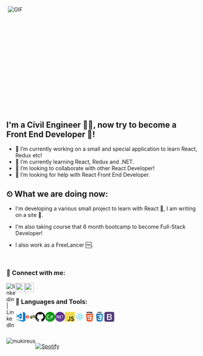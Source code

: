 <img align="right" alt="GIF" src="https://github.com/abhisheknaiidu/abhisheknaiidu/blob/master/code.gif?raw=true" height="300" width="500" />

## I'm a Civil Engineer 👨‍🎓, now try to become a Front End Developer 🚀!
- 🔭 I’m currently working on a small and special application to learn React, Redux etc!
- 🌱 I’m currently learning React, Redux and .NET.
- 👯 I’m looking to collaborate with other React Developer!
- 🤔 I’m looking for help with React Front End Developer.


## ⏲ What we are doing now:
- I'm developing a various small project to learn with React 🚀, I am writing on a site 📃.

- I'm also taking course that 6 month bootcamp to become Full-Stack Developer!

- I also work as a FreeLancer 🆓.

<br />

### 📩 Connect with me:

[<img align="left" alt="linkedin | LinkedIn" width="24px" src="https://raw.githubusercontent.com/peterthehan/peterthehan/master/assets/linkedin.svg" />][linkedin]
[<img align="left" height="24" width="24" src="https://cdn.jsdelivr.net/npm/simple-icons@v4/icons/instagram.svg" />][instagram]
[<img align="left" height="24" width="24" src="https://cdn.jsdelivr.net/npm/simple-icons@v4/icons/gmail.svg" />][gmail]

<br />

### 🔧 Languages and Tools:

[<img align="left" alt="Visual Studio Code" width="26px" src="https://raw.githubusercontent.com/github/explore/80688e429a7d4ef2fca1e82350fe8e3517d3494d/topics/visual-studio-code/visual-studio-code.png" />][vsCode]
[<img align="left" alt="Git" width="26px" src="https://raw.githubusercontent.com/github/explore/80688e429a7d4ef2fca1e82350fe8e3517d3494d/topics/git/git.png" />][git]
[<img align="left" alt="GitHub" width="26px" src="https://raw.githubusercontent.com/github/explore/78df643247d429f6cc873026c0622819ad797942/topics/github/github.png" />][github]

[<img align="left" alt="Csharp" width="26px" src="https://raw.githubusercontent.com/github/explore/cebd63002168a05a6a642f309227eefeccd92950/topics/csharp/csharp.png" />][Csharp]
[<img align="left" alt="dotnet" width="26px" src="https://raw.githubusercontent.com/github/explore/cebd63002168a05a6a642f309227eefeccd92950/topics/dotnet/dotnet.png" />][dotnet]
[<img align="left" alt="js" width="26px" src="https://raw.githubusercontent.com/github/explore/cebd63002168a05a6a642f309227eefeccd92950/topics/javascript/javascript.png" />][js]
[<img align="left" alt="React" width="26px" src="https://raw.githubusercontent.com/github/explore/cebd63002168a05a6a642f309227eefeccd92950/topics/react/react.png" />][react]
[<img align="left" alt="HTML" width="26px" src="https://raw.githubusercontent.com/github/explore/cebd63002168a05a6a642f309227eefeccd92950/topics/html/html.png" />][html]
[<img align="left" alt="css" width="26px" src="https://raw.githubusercontent.com/github/explore/cebd63002168a05a6a642f309227eefeccd92950/topics/css/css.png" />][github]
[<img align="left" alt="bootstrap" width="26px" src="https://raw.githubusercontent.com/github/explore/cebd63002168a05a6a642f309227eefeccd92950/topics/bootstrap/bootstrap.png" />][bootstrap]
<br />
<br />
<br />
<br />
  <img height="180em" align="left" src="https://github-readme-stats.vercel.app/api/top-langs?username=Ogzhnsfgl&show_icons=true&locale=en&layout=compact&langs_count=8&theme=radical" alt="mukireus"/>
</a>


[![Spotify](https://now-ogzhns53-gmailcom.vercel.app/api/spotify)](https://open.spotify.com/user/ogzhnn?si=bee457b53b7b4224)





[instagram]: https://www.instagram.com/ogzhnsfgl

[linkedin]: https://www.linkedin.com/in/oguzhan-sofuoglu-021b86115/

[gmail]: mailto:o.sofuoglu@yahoo.com

[vsCode]: https://code.visualstudio.com/
[git]: https://git-scm.com/
[bootstrap]:https://getbootstrap.com/
[js]:https://www.javascript.com/
[html]:https://www.w3.org/
[react]:https://reactjs.org/
[github]: https://github.com/Ogzhnsfgl
[Csharp]:https://docs.microsoft.com/en-us/dotnet/csharp/
[dotnet]:https://dotnet.microsoft.com/
